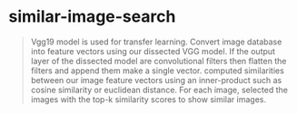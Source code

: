 # similar-image-search

> Vgg19 model is used for transfer learning.
> Convert image database into feature vectors using our dissected VGG model. If the output layer of the dissected model are convolutional filters then flatten the filters and append them make a single vector.
> computed similarities between our image feature vectors using an inner-product such as cosine similarity or euclidean distance.
> For each image, selected the images with the top-k similarity scores to show similar images.
